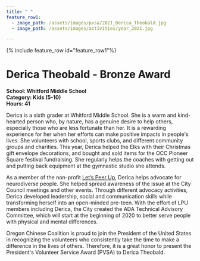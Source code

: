 ```yaml
---
title: " "
feature_row1:
  - image_path: /assets/images/pvsa/2021_Derica_Theobald.jpg
  - image_path: /assets/images/activities/year_2021.jpg

---
```


{% include feature_row id="feature_row1"%}

# Derica Theobald - Bronze Award

**School: Whitford Middle School**  
**Category: Kids (5-10)**  
**Hours: 41**  

Derica is a sixth grader at Whitford Middle School. She is a warm and kind-hearted person who, by nature, has a genuine desire to help others, especially those who are less fortunate than her. It is a rewarding experience for her when her efforts can make positive impacts in people's lives. She volunteers with school, sports clubs, and different community groups and charities. This year, Derica helped the Elks with their Christmas gift envelope decorations, and bought and sold items for the OCC Pioneer Square festival fundraising. She regularly helps the coaches with getting out and putting back equipment at the gymnastic studio she attends.

As a member of the non-profit [Let’s Peer Up](https://www.letspeerup.org/), Derica helps advocate for neurodiverse people. She helped spread awareness of the issue at the City Council meetings and other events. Through different advocacy activities, Derica developed leadership, social and communication skills while transforming herself into an open-minded pre-teen. With the effort of LPU members including Derica, the City created the ADA Technical Advisory Committee, which will start at the beginning of 2020 to better serve people with physical and mental differences.

Oregon Chinese Coalition is proud to join the President of the United States in recognizing the volunteers who consistently take the time to make a difference in the lives of others. Therefore, it is a great honor to present the President's Volunteer Service Award (PVSA) to Derica Theobald.
